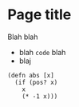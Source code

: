 # Page title

Blah blah

 - blah `code` blah
 - blaj

```
(defn abs [x]
  (if (pos? x)
    x
    (* -1 x)))
```

